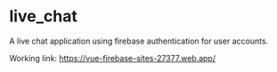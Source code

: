 # live_chat

A live chat application using firebase authentication for user accounts.

Working link: https://vue-firebase-sites-27377.web.app/
